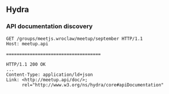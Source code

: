 ## Hydra

### API documentation discovery

```
GET /groups/meetjs.wroclaw/meetup/september HTTP/1.1
Host: meetup.api

====================================

HTTP/1.1 200 OK
...
Content-Type: application/ld+json
Link: <http://meetup.api/doc/>;
      rel="http://www.w3.org/ns/hydra/core#apiDocumentation"
```

